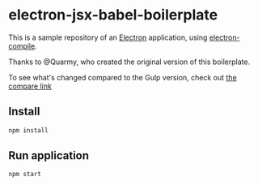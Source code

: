 # electron-jsx-babel-boilerplate

This is a sample repository of an [Electron](http://electron.atom.io/) application, using [electron-compile](https://github.com/electron/electron-compile).

Thanks to @Quarmy, who created the original version of this boilerplate.

To see what's changed compared to the Gulp version, check out [the compare link](https://github.com/Quramy/electron-jsx-babel-boilerplate/compare/master...paulcbetts:master)

## Install

```sh
npm install
```

## Run application

```sh
npm start
```
